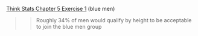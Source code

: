 [Think Stats Chapter 5 Exercise 1](http://greenteapress.com/thinkstats2/html/thinkstats2006.html#toc50) (blue men)

>> Roughly 34% of men would qualify by height to be acceptable to join the blue men group
